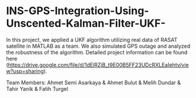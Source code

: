 # INS-GPS-Integration-Using-Unscented-Kalman-Filter-UKF-

In this project, we applied a UKF algorithm utilizing real data of RASAT satellite in MATLAB as a team. We also simulated GPS outage and analyzed the robustness of the algorithm.
Detailed project information can be found here (https://drive.google.com/file/d/1dElRZjB_t9E00B5FF23UDcRXLEaIehtv/view?usp=sharing). 

Team Members: Ahmet Semi Asarkaya & Ahmet Bulut & Melih Dundar & Tahir Yanik & Fatih Turgel
